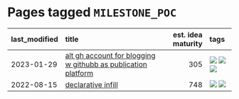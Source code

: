 # Pages tagged `MILESTONE_POC`

|last_modified|title|est. idea maturity|tags
|:---|:---|---:|:---|
|2023-01-29|[alt gh account for blogging w githubb as publication platform](../alt_gh_account_for_blogging.md)|305|[![](https://img.shields.io/badge/tag-MILESTONE_POC-29349d)](../tags/MILESTONE_POC.md) [![](https://img.shields.io/badge/tag-publication-ea1833)](../tags/publication.md) [![](https://img.shields.io/badge/tag-wip-92ab1c)](../tags/wip.md)|
|2022-08-15|[declarative infill](../declarative-infill.md)|748|[![](https://img.shields.io/badge/tag-MILESTONE_POC-29349d)](../tags/MILESTONE_POC.md) [![](https://img.shields.io/badge/tag-experimental-c4c41f)](../tags/experimental.md)|